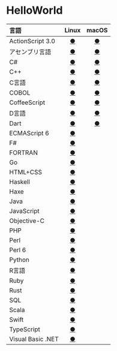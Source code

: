 # HelloWorld

|言語|Linux|macOS|
|:--|:--:|:--:|
|ActionScript 3.0|[●](https://github.com/TakashiNishimura/HelloWorld/tree/master/ActionScript/ActionScript_linux.md)|[●](https://github.com/TakashiNishimura/HelloWorld/tree/master/ActionScript/ActionScript_mac.md)|
|アセンブリ言語|[●](https://github.com/TakashiNishimura/HelloWorld/tree/master/Assembly/Assembly_linux.md)|[●](https://github.com/TakashiNishimura/HelloWorld/tree/master/Assembly/Assembly_mac.md)|
|C#|[●](https://github.com/TakashiNishimura/HelloWorld/blob/master/C%23/C%23_linux.md)|[●](https://github.com/TakashiNishimura/HelloWorld/blob/master/C%23/C%23_mac.md)|
|C++|[●](https://github.com/TakashiNishimura/HelloWorld/blob/master/C%2B%2B/C%2B%2B_linux.md)|[●](https://github.com/TakashiNishimura/HelloWorld/blob/master/C%2B%2B/C%2B%2B_mac.md)|
|C言語|[●](https://github.com/TakashiNishimura/HelloWorld/blob/master/C/C_linux.md)|[●](https://github.com/TakashiNishimura/HelloWorld/blob/master/C/C_mac.md)|
|COBOL|[●](https://github.com/TakashiNishimura/HelloWorld/blob/master/COBOL/COBOL_linux.md)|[●](https://github.com/TakashiNishimura/HelloWorld/blob/master/COBOL/COBOL_mac.md)|
|CoffeeScript|[●](https://github.com/TakashiNishimura/HelloWorld/blob/master/CoffeeScript/CoffeeScript_linux.md)|[●](https://github.com/TakashiNishimura/HelloWorld/blob/master/CoffeeScript/CoffeeScript_mac.md)|
|D言語|[●](https://github.com/TakashiNishimura/HelloWorld/blob/master/D/D_linux.md)|[●](https://github.com/TakashiNishimura/HelloWorld/blob/master/D/D_mac.md)|
|Dart|[●](https://github.com/TakashiNishimura/HelloWorld/blob/master/Dart/Dart_linux.md)|[●](https://github.com/TakashiNishimura/HelloWorld/blob/master/Dart/Dart_mac.md)|
|ECMAScript 6|[●](https://github.com/TakashiNishimura/HelloWorld/blob/master/ECMAScript6/README.md)||
|F#|[●](https://github.com/TakashiNishimura/HelloWorld/blob/master/F%23/README.md)||
|FORTRAN|[●](https://github.com/TakashiNishimura/HelloWorld/blob/master/FORTLAN/README.md)||
|Go|[●](https://github.com/TakashiNishimura/HelloWorld/blob/master/Go/README.md)||
|HTML+CSS|[●](https://github.com/TakashiNishimura/HelloWorld/blob/master/HTML/README.md)||
|Haskell|[●](https://github.com/TakashiNishimura/HelloWorld/blob/master/Haskell/README.md)||
|Haxe|[●](https://github.com/TakashiNishimura/HelloWorld/blob/master/Haxe/README.md)||
|Java|[●](https://github.com/TakashiNishimura/HelloWorld/blob/master/Java/README.md)||
|JavaScript|[●](https://github.com/TakashiNishimura/HelloWorld/blob/master/JavaScript/README.md)||
|Objective-C|[●](https://github.com/TakashiNishimura/HelloWorld/blob/master/ObjectiveC/README.md)||
|PHP|[●](https://github.com/TakashiNishimura/HelloWorld/blob/master/PHP/README.md)||
|Perl|[●](https://github.com/TakashiNishimura/HelloWorld/blob/master/Perl/README.md)||
|Perl 6|[●](https://github.com/TakashiNishimura/HelloWorld/blob/master/Perl6/README.md)||
|Python|[●](https://github.com/TakashiNishimura/HelloWorld/blob/master/Python/README.md)||
|R言語|[●](https://github.com/TakashiNishimura/HelloWorld/blob/master/R/README.md)||
|Ruby|[●](https://github.com/TakashiNishimura/HelloWorld/blob/master/Ruby/README.md)||
|Rust|[●](https://github.com/TakashiNishimura/HelloWorld/blob/master/Rust/README.md)||
|SQL|[●](https://github.com/TakashiNishimura/HelloWorld/blob/master/SQL/README.md)||
|Scala|[●](https://github.com/TakashiNishimura/HelloWorld/blob/master/Scala/README.md)||
|Swift|[●](https://github.com/TakashiNishimura/HelloWorld/blob/master/Swift/README.md)||
|TypeScript|[●](https://github.com/TakashiNishimura/HelloWorld/blob/master/TypeScript/README.md)||
|Visual Basic .NET|[●](https://github.com/TakashiNishimura/HelloWorld/blob/master/VisualBasic/README.md)||

